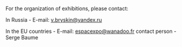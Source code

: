 For the organization of exhibitions, please contact:

In Russia - E-mail: [v.bryskin@yandex.ru](mailto:v.bryskin@yandex.ru)

In the EU countries - E-mail: [espacexpo@wanadoo.fr](mailto:espacexpo@wanadoo.fr) contact person - Serge Baume